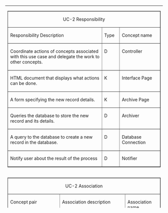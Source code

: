 
<table align="center" width="810" height="644" ">
  <tr>
    <td><table border="1" cellspacing="0" cellpadding="0" align="left">
      <tr>
        <td width="623" colspan="3" valign="top"><p align="center">UC-2 Responsibility</p></td>
      </tr>
      <tr>
        <td width="431" valign="top"><p>Responsibility Description</p></td>
        <td width="48" valign="top"><p>Type</p></td>
        <td width="144" valign="top"><p>Concept name</p></td>
      </tr>
      <tr>
        <td width="431" valign="top"><p>Coordinate    actions of concepts associated with this use case and delegate the work to    other concepts.</p></td>
        <td width="48" valign="top"><p>D</p></td>
        <td width="144" valign="top"><p>Controller</p></td>
      </tr>
      <tr>
        <td width="431" valign="top"><p>HTML    document that displays what actions can be done.</p></td>
        <td width="48" valign="top"><p>K</p></td>
        <td width="144" valign="top"><p>Interface    Page</p></td>
      </tr>
      <tr>
        <td width="431" valign="top"><p>A    form specifying the new record details.</p></td>
        <td width="48" valign="top"><p>K</p></td>
        <td width="144" valign="top"><p>Archive    Page</p></td>
      </tr>
      <tr>
        <td width="431" valign="top"><p>Queries    the database to store the new record and its details. </p></td>
        <td width="48" valign="top"><p>D</p></td>
        <td width="144" valign="top"><p>Archiver</p></td>
      </tr>
      <tr>
        <td width="431" valign="top"><p>A    query to the database to create a new record in the database.</p></td>
        <td width="48" valign="top"><p>D</p></td>
        <td width="144" valign="top"><p>Database    Connection</p></td>
      </tr>
      <tr>
        <td width="431" valign="top"><p>Notify    user about the result of the process</p></td>
        <td width="48" valign="top"><p>D</p></td>
        <td width="144" valign="top"><p>Notifier</p></td>
      </tr>
    </table></td>
  </tr>
  <tr>
    <td><table border="1" cellspacing="0" cellpadding="0" align="left">
      <tr>
        <td width="623" colspan="3" valign="top"><p align="center">UC-2 Association</p></td>
      </tr>
      <tr>
        <td width="216" valign="top"><p>Concept pair</p></td>
        <td width="294" valign="top"><p>Association description</p></td>
        <td width="114" valign="top"><p>Association name </p></td>
      </tr>
      <tr>
        <td width="216"><p>Archive    Page ↔ Controller</p></td>
        <td width="294" valign="top"><p>Archive    Page passes the new record parameters to the Controller</p></td>
        <td width="114"><p>Conveys    Request</p></td>
      </tr>
      <tr>
        <td width="216"><p>Controller    ↔ Archiver</p></td>
        <td width="294" valign="top"><p>Controller    passes the new record parameters to the Archiver</p></td>
        <td width="114"><p>Conveys    Request</p></td>
      </tr>
      <tr>
        <td width="216"><p>Archiver    ↔ Database Connection</p></td>
        <td width="294" valign="top"><p>Archiver    passes the queries to the Database Connection. </p></td>
        <td width="114"><p>Requests    Query</p></td>
      </tr>
      <tr>
        <td width="216"><p>Database    Connection  ↔ Notifier</p></td>
        <td width="294" valign="top"><p>Database    connection informs the notifier about the result of process of record    creation</p></td>
        <td width="114"><p>Informs</p></td>
      </tr>
      <tr>
        <td width="216"><p>Notifier    ↔ Interface Page</p></td>
        <td width="294" valign="top"><p>Notifier    passes the process result message to the Interface page to display.</p></td>
        <td width="114"><p>Displays</p></td>
      </tr>
    </table></td>
  </tr>
  <tr>
    <td><table border="1" cellspacing="0" cellpadding="0" align="left">
      <tr>
        <td width="623" colspan="3" valign="top"><p align="center">UC-2 Attributes</p></td>
      </tr>
      <tr>
        <td width="134" valign="top"><p>Concept</p></td>
        <td width="120" valign="top"><p>Attributes</p></td>
        <td width="369" valign="top"><p>Attribute Description</p></td>
      </tr>
      <tr>
        <td width="134" valign="top"><p>Archiver</p></td>
        <td width="120" valign="top"><p>Record parameters</p></td>
        <td width="369" valign="top"><p>Name, Category, ID, Date (publish, archive, recording), tag</p></td>
      </tr>
    </table></td>
  </tr>
  <tr>
    <td><img src="img/UC-2 Archiving.bmp" width="640" height="469"></td>
  </tr>
  <tr>
    <td> </td>
  </tr>
  <tr>
    <td><table border="1" cellspacing="0" cellpadding="0" align="left">
      <tr>
        <td width="623" colspan="3" valign="top"><p align="center">UC-3 Responsibility</p></td>
      </tr>
      <tr>
        <td width="431" valign="top"><p>Responsibility Description</p></td>
        <td width="48" valign="top"><p>Type</p></td>
        <td width="144" valign="top"><p>Concept name</p></td>
      </tr>
      <tr>
        <td width="431" valign="top"><p>Coordinate    actions of concepts associated with this use case and delegate the work to    other concepts.</p></td>
        <td width="48" valign="top"><p>D</p></td>
        <td width="144" valign="top"><p>Controller</p></td>
      </tr>
      <tr>
        <td width="431" valign="top"><p>HTML    document that displays what actions can be done.</p></td>
        <td width="48" valign="top"><p>K</p></td>
        <td width="144" valign="top"><p>Interface    Page</p></td>
      </tr>
      <tr>
        <td width="431" valign="top"><p>Form    specifying the Search parameters for data retrieval from the database.</p></td>
        <td width="48" valign="top"><p>K</p></td>
        <td width="144" valign="top"><p>Search    Page</p></td>
      </tr>
      <tr>
        <td width="431" valign="top"><p>Retrieves    the records from the database.</p></td>
        <td width="48" valign="top"><p>D</p></td>
        <td width="144" valign="top"><p>Searcher</p></td>
      </tr>
      <tr>
        <td width="431" valign="top"><p>Render    the retrieved records into an HTML document for sending to actor&rsquo;s Web    browser for display.</p></td>
        <td width="48" valign="top"><p>D</p></td>
        <td width="144" valign="top"><p>Page    Maker</p></td>
      </tr>
      <tr>
        <td width="431" valign="top"><p>A    query to the database that matches the actor&rsquo;s search criteria and retrieve    the records.</p></td>
        <td width="48" valign="top"><p>D</p></td>
        <td width="144" valign="top"><p>Database    Connection</p></td>
      </tr>
      <tr>
        <td width="431" valign="top"><p>The    selected record can be previewed to the user.</p></td>
        <td width="48" valign="top"><p>D</p></td>
        <td width="144" valign="top"><p>Media    Player</p></td>
      </tr>
      <tr>
        <td width="431" valign="top"><p>The    selected record can be downloaded by the user.</p></td>
        <td width="48" valign="top"><p>D</p></td>
        <td width="144" valign="top"><p>Media    Downloader</p></td>
      </tr>
    </table></td>
  </tr>
  <tr>
    <td> </td>
  </tr>
  <tr>
    <td><table border="1" cellspacing="0" cellpadding="0" align="left" width="630">
      <tr>
        <td width="630" colspan="3" valign="top"><p align="center">UC-3 Association</p></td>
      </tr>
      <tr>
        <td width="156" valign="top"><p>Concept pair</p></td>
        <td width="342" valign="top"><p>Association description</p></td>
        <td width="132" valign="top"><p>Association name </p></td>
      </tr>
      <tr>
        <td width="156" valign="top"><p>Controller ↔ Interface Page</p></td>
        <td width="342" valign="top"><p>Controller prepares the interface page to be displayed for the user.    And receives the search parameters.</p></td>
        <td width="132" valign="top"><p>Displays</p></td>
      </tr>
      <tr>
        <td width="156" valign="top"><p>Controller ↔ Search Request</p></td>
        <td width="342" valign="top"><p>Controller passes the search parameters to the Search Request.</p></td>
        <td width="132" valign="top"><p>Conveys Request</p></td>
      </tr>
      <tr>
        <td width="156" valign="top"><p>Search Request ↔ Database Connection</p></td>
        <td width="342" valign="top"><p>Search request asks the database connection to retrieve the matching    records from the database.</p></td>
        <td width="132" valign="top"><p>Retrieves Records</p></td>
      </tr>
      <tr>
        <td width="156" valign="top"><p>Database Connection ↔ Page Maker</p></td>
        <td width="342" valign="top"><p>Database Connection passes the retrieved data to Page Maker to render    them for display</p></td>
        <td width="132" valign="top"><p>Provides Data</p></td>
      </tr>
      <tr>
        <td width="156" valign="top"><p>Page Maker ↔ Interface Page</p></td>
        <td width="342" valign="top"><p>Page Maker prepares the Interface Page to display the list of    retrieved records for the user</p></td>
        <td width="132" valign="top"><p>Displays</p></td>
      </tr>
      <tr>
        <td width="156" valign="top"><p>Interface Page ↔ Controller</p></td>
        <td width="342" valign="top"><p>Interface Page conveys play request to the Controller</p></td>
        <td width="132" valign="top"><p>Requests Play</p></td>
      </tr>
      <tr>
        <td width="156" valign="top"><p>Controller ↔ Media Player</p></td>
        <td width="342" valign="top"><p>Controller conveys the record to be displayed by Media Player, if    selected</p></td>
        <td width="132" valign="top"><p>Conveys Data</p></td>
      </tr>
      <tr>
        <td width="156" valign="top"><p>Controller ↔  Media Downloader</p></td>
        <td width="342" valign="top"><p>Controller conveys the record to be downloaded to the user specified    location, if selected</p></td>
        <td width="132" valign="top"><p>Conveys Data</p></td>
      </tr>
    </table></td>
  </tr>
  <tr>
    <td> </td>
  </tr>
  <tr>
    <td><table border="1" cellspacing="0" cellpadding="0" align="left">
      <tr>
        <td width="623" colspan="3" valign="top"><p align="center">UC-3 Attributes</p></td>
      </tr>
      <tr>
        <td width="144" valign="top"><p>Concept</p></td>
        <td width="138" valign="top"><p>Attributes</p></td>
        <td width="342" valign="top"><p>Attribute Description</p></td>
      </tr>
      <tr>
        <td width="144" valign="top"><p>Search Request</p></td>
        <td width="138" valign="top"><p>Search parameters</p></td>
        <td width="342" valign="top"><p>General, Specified Date, Tag, Category and Name</p></td>
      </tr>
      <tr>
        <td width="144" valign="top"><p>Media Player</p></td>
        <td width="138" valign="top"><p>File path</p></td>
        <td width="342" valign="top"><p>Used to specify the location of the file.</p></td>
      </tr>
      <tr>
        <td width="144" valign="top"><p>Media Downloader</p></td>
        <td width="138" valign="top"><p>File path</p></td>
        <td width="342" valign="top"><p>Used to specify the location of the file.</p></td>
      </tr>
    </table></td>
  </tr>
  <tr>
    <td> </td>
  </tr>
  <tr>
    <td><img src="img/UC-3 Search.bmp" width="630" height="388"></td>
  </tr>
  <tr>
    <td> </td>
  </tr>
  <tr>
    <td><table border="1" cellspacing="0" cellpadding="0" align="left">
      <tr>
        <td width="623" colspan="3" valign="top"><p align="center">UC-4</p></td>
      </tr>
      <tr>
        <td width="431" valign="top"><p>Responsibility Description</p></td>
        <td width="48" valign="top"><p>Type</p></td>
        <td width="144" valign="top"><p>Concept name</p></td>
      </tr>
      <tr>
        <td width="431" valign="top"><p>Coordinate    actions of concepts associated with this use case and delegate the work to    other concepts.</p></td>
        <td width="48" valign="top"><p>D</p></td>
        <td width="144" valign="top"><p>Controller</p></td>
      </tr>
      <tr>
        <td width="431" valign="top"><p>HTML    document that displays what actions can be done.</p></td>
        <td width="48" valign="top"><p>K</p></td>
        <td width="144" valign="top"><p>Interface    Page</p></td>
      </tr>
      <tr>
        <td width="431" valign="top"><p>Form    specifying the filter parameters for data retrieval from the database.</p></td>
        <td width="48" valign="top"><p>K</p></td>
        <td width="144" valign="top"><p>Report    Page</p></td>
      </tr>
      <tr>
        <td width="431" valign="top"><p>To    perform the filter request according to the user specified criteria</p></td>
        <td width="48" valign="top"><p>D</p></td>
        <td width="144" valign="top"><p>Filter    Request</p></td>
      </tr>
      <tr>
        <td width="431" valign="top"><p>Render    the retrieved records into an HTML document for sending to actor&rsquo;s Web    browser for display.</p></td>
        <td width="48" valign="top"><p>D</p></td>
        <td width="144" valign="top"><p>Page    Maker</p></td>
      </tr>
      <tr>
        <td width="431" valign="top"><p>A    query to the database that matches the actor&rsquo;s search criteria and retrieve    the records.</p></td>
        <td width="48" valign="top"><p>D</p></td>
        <td width="144" valign="top"><p>Database    Connection</p></td>
      </tr>
      <tr>
        <td width="431" valign="top"><p>Schedules    the records to be printed, if requested.</p></td>
        <td width="48" valign="top"><p>D</p></td>
        <td width="144" valign="top"><p>Printer    Connection</p></td>
      </tr>
    </table></td>
  </tr>
  <tr>
    <td> </td>
  </tr>
  <tr>
    <td><table border="1" cellspacing="0" cellpadding="0" align="left">
      <tr>
        <td width="623" colspan="3" valign="top"><p align="center">UC-4 Association</p></td>
      </tr>
      <tr>
        <td width="222" valign="top"><p>Concept pair</p></td>
        <td width="276" valign="top"><p>Association description</p></td>
        <td width="126" valign="top"><p>Association name </p></td>
      </tr>
      <tr>
        <td width="222" valign="top"><p>Controller ↔ Interface Page</p></td>
        <td width="276" valign="top"><p>Controller prepares the interface page to be displayed for the user.    And receives the filter parameters.</p></td>
        <td width="126" valign="top"><p>Displays</p></td>
      </tr>
      <tr>
        <td width="222" valign="top"><p>Controller ↔ Filter Request</p></td>
        <td width="276" valign="top"><p>Controller passes the filter parameters to the Filter Request.</p></td>
        <td width="126" valign="top"><p>Conveys Request</p></td>
      </tr>
      <tr>
        <td width="222" valign="top"><p>Filter Request ↔ Database Connection</p></td>
        <td width="276" valign="top"><p>Filter request asks the database connection to retrieve the matching    records from the database.</p></td>
        <td width="126" valign="top"><p>Retrieves Records</p></td>
      </tr>
      <tr>
        <td width="222" valign="top"><p>Database Connection ↔ Page Maker</p></td>
        <td width="276" valign="top"><p>Database Connection passes the retrieved data to Page Maker to render    them for display</p></td>
        <td width="126" valign="top"><p>Provides Data</p></td>
      </tr>
      <tr>
        <td width="222" valign="top"><p>Page Maker ↔ Interface Page</p></td>
        <td width="276" valign="top"><p>Page Maker prepares the Interface Page to display the list of    retrieved records</p></td>
        <td width="126" valign="top"><p>Displays</p></td>
      </tr>
      <tr>
        <td width="222" valign="top"><p>Controller ↔ Printer Connection</p></td>
        <td width="276" valign="top"><p>Controller requests printer to print the report.</p></td>
        <td width="126" valign="top"><p>Requests Print</p></td>
      </tr>
      <tr>
        <td width="222" valign="top"><p>Database Connection ↔  Printer    Connection</p></td>
        <td width="276" valign="top"><p>Database Connection provides the data for the Printer Connection</p></td>
        <td width="126" valign="top"><p>Provides Data</p></td>
      </tr>
    </table></td>
  </tr>
  <tr>
    <td> </td>
  </tr>
  <tr>
    <td><table border="1" cellspacing="0" cellpadding="0" align="left">
      <tr>
        <td width="623" colspan="3" valign="top"><p align="center">UC-4 Attributes</p></td>
      </tr>
      <tr>
        <td width="134" valign="top"><p>Concept</p></td>
        <td width="120" valign="top"><p>Attributes</p></td>
        <td width="369" valign="top"><p>Attribute Description</p></td>
      </tr>
      <tr>
        <td width="134" valign="top"><p>Filter    Request</p></td>
        <td width="120" valign="top"><p>Filter    parameters</p></td>
        <td width="369" valign="top"><p>General,    Specified Date, Tag, Category and Name</p></td>
      </tr>
    </table></td>
  </tr>
  <tr>
    <td> </td>
  </tr>
  <tr>
    <td><img src="img/UC-4 Report.bmp" width="660" height="556"></td>
  </tr>
  <tr>
    <td> </td>
  </tr>
  <tr>
    <td><table border="1" cellspacing="0" cellpadding="0" align="left">
      <tr>
        <td width="623" colspan="3" valign="top"><p align="center">UC-5 Responsibility</p></td>
      </tr>
      <tr>
        <td width="431" valign="top"><p>Responsibility Description</p></td>
        <td width="48" valign="top"><p>Type</p></td>
        <td width="144" valign="top"><p>Concept name</p></td>
      </tr>
      <tr>
        <td width="431" valign="top"><p>Coordinate    actions of concepts associated with this use case and delegate the work to    other concepts.</p></td>
        <td width="48" valign="top"><p>D</p></td>
        <td width="144" valign="top"><p>Controller</p></td>
      </tr>
      <tr>
        <td width="431" valign="top"><p>To    start the backup automatically, according to the schedule, to a specified    location in the system.</p></td>
        <td width="48" valign="top"><p>D</p></td>
        <td width="144" valign="top"><p>Scheduler</p></td>
      </tr>
      <tr>
        <td width="431" valign="top"><p>Requests    the backup query to the database</p></td>
        <td width="48" valign="top"><p>D</p></td>
        <td width="144" valign="top"><p>Backup    Creator</p></td>
      </tr>
      <tr>
        <td width="431" valign="top"><p>A    query to the database that matches the user&rsquo;s backup criteria and retrieve    the records.</p></td>
        <td width="48" valign="top"><p>D</p></td>
        <td width="144" valign="top"><p>Database    Connection</p></td>
      </tr>
      <tr>
        <td width="431" valign="top"><p>Notifies    the result of the process to the user</p></td>
        <td width="48" valign="top"><p>D</p></td>
        <td width="144" valign="top"><p>Notifier</p></td>
      </tr>
      <tr>
        <td width="431" valign="top"><p>HTML    document that displays what actions can be done.</p></td>
        <td width="48" valign="top"><p>K</p></td>
        <td width="144" valign="top"><p>Interface    Page</p></td>
      </tr>
    </table></td>
  </tr>
  <tr>
    <td> </td>
  </tr>
  <tr>
    <td><table border="1" cellspacing="0" cellpadding="0" align="left">
      <tr>
        <td width="623" colspan="3" valign="top"><p align="center">UC-5 Association</p></td>
      </tr>
      <tr>
        <td width="216" valign="top"><p>Concept pair</p></td>
        <td width="294" valign="top"><p>Association description</p></td>
        <td width="114" valign="top"><p>Association name </p></td>
      </tr>
      <tr>
        <td width="216"><p>Scheduler    ↔ Controller</p></td>
        <td width="294" valign="top"><p>Scheduler    invokes the Controller to start the backup process.</p></td>
        <td width="114"><p>Invokes</p></td>
      </tr>
      <tr>
        <td width="216"><p>Controller    ↔ Backup Creator</p></td>
        <td width="294" valign="top"><p>Controller    passes the request to the Backup Creator.</p></td>
        <td width="114"><p>Conveys    Request</p></td>
      </tr>
      <tr>
        <td width="216"><p>Backup    Creator ↔ Database Connection</p></td>
        <td width="294" valign="top"><p>Backup    Creator request query from the Database Connection. </p></td>
        <td width="114"><p>Requests    Query</p></td>
      </tr>
      <tr>
        <td width="216"><p>Database    Connection ↔ Notifier</p></td>
        <td width="294" valign="top"><p>Once    the backup process is completed, the Database Connection informs the notifier</p></td>
        <td width="114"><p>Informs</p></td>
      </tr>
      <tr>
        <td width="216"><p>Notifier    ↔ Interface Page</p></td>
        <td width="294" valign="top"><p>Notifier    passes a process completion message to the Interface page to display.</p></td>
        <td width="114"><p>Notifies</p></td>
      </tr>
    </table></td>
  </tr>
  <tr>
    <td> </td>
  </tr>
  <tr>
    <td><table border="1" cellspacing="0" cellpadding="0" align="left">
      <tr>
        <td width="623" colspan="3" valign="top"><p align="center">UC-5 Attributes</p></td>
      </tr>
      <tr>
        <td width="134" valign="top"><p>Concept</p></td>
        <td width="120" valign="top"><p>Attributes</p></td>
        <td width="369" valign="top"><p>Attribute Description</p></td>
      </tr>
      <tr>
        <td width="134" valign="top"><p>Backup Creator</p></td>
        <td width="120" valign="top"><p>Backup parameters</p></td>
        <td width="369" valign="top"><p>From date, To date</p></td>
      </tr>
    </table></td>
  </tr>
  <tr>
    <td> </td>
  </tr>
  <tr>
    <td><img src="img/UC5 AutoBackup.bmp" width="638" height="487"></td>
  </tr>
  <tr>
    <td> </td>
  </tr>
  <tr>
    <td><table border="1" cellspacing="0" cellpadding="0" align="left">
      <tr>
        <td width="623" colspan="3" valign="top"><p align="center">UC-6</p></td>
      </tr>
      <tr>
        <td width="431" valign="top"><p>Responsibility Description</p></td>
        <td width="48" valign="top"><p>Type</p></td>
        <td width="144" valign="top"><p>Concept name</p></td>
      </tr>
      <tr>
        <td width="431" valign="top"><p>Coordinate    actions of concepts associated with this use case and delegate the work to    other concepts.</p></td>
        <td width="48" valign="top"><p>D</p></td>
        <td width="144" valign="top"><p>Controller</p></td>
      </tr>
      <tr>
        <td width="431" valign="top"><p>HTML    document that displays what actions can be done.</p></td>
        <td width="48" valign="top"><p>K</p></td>
        <td width="144" valign="top"><p>Interface    Page</p></td>
      </tr>
      <tr>
        <td width="431" valign="top"><p>A    form specifying the manual backup parameters.</p></td>
        <td width="48" valign="top"><p>K</p></td>
        <td width="144" valign="top"><p>Manual    Page</p></td>
      </tr>
      <tr>
        <td width="431" valign="top"><p>To    perform the backup action according to the user specified date.</p></td>
        <td width="48" valign="top"><p>D</p></td>
        <td width="144" valign="top"><p>Manual    Backup</p></td>
      </tr>
      <tr>
        <td width="431" valign="top"><p>A    query to the database that matches the actor&rsquo;s backup criteria and retrieve    the records.</p></td>
        <td width="48" valign="top"><p>D</p></td>
        <td width="144" valign="top"><p>Database    Connection</p></td>
      </tr>
      <tr>
        <td width="431" valign="top"><p>Notify    user about the result of the backup</p></td>
        <td width="48" valign="top"><p>D</p></td>
        <td width="144" valign="top"><p>Notifier</p></td>
      </tr>
    </table></td>
  </tr>
  <tr>
    <td> </td>
  </tr>
  <tr>
    <td><table border="1" cellspacing="0" cellpadding="0" align="left">
      <tr>
        <td width="623" colspan="3" valign="top"><p align="center">UC-6 Association</p></td>
      </tr>
      <tr>
        <td width="216" valign="top"><p>Concept pair</p></td>
        <td width="294" valign="top"><p>Association description</p></td>
        <td width="114" valign="top"><p>Association name </p></td>
      </tr>
      <tr>
        <td width="216"><p>Controller    ↔ Interface Page</p></td>
        <td width="294" valign="top"><p>Controller    prepares the interface page to be displayed for the user.</p></td>
        <td width="114"><p>Displays</p></td>
      </tr>
      <tr>
        <td width="216"><p>Controller    ↔ Manual Backup</p></td>
        <td width="294" valign="top"><p>Controller    passes the user&rsquo;s selected date value to the Manual Backup</p></td>
        <td width="114"><p>Conveys    Request</p></td>
      </tr>
      <tr>
        <td width="216"><p>Manual    Backup ↔ Database Connection</p></td>
        <td width="294" valign="top"><p>Manual    Backup passes the criteria to the Database Connection. Database Connection    retrieves the records and passes to the Manual Backup.</p></td>
        <td width="114"><p>Retrives    Data</p></td>
      </tr>
      <tr>
        <td width="216"><p>Manual    Backup ↔ Notifier</p></td>
        <td width="294" valign="top"><p>Once    the backup process is completed, the Manual Backup notifies the Notifier    about the completion.</p></td>
        <td width="114"><p>Notifies</p></td>
      </tr>
      <tr>
        <td width="216"><p>Notifier    ↔ Interface Page</p></td>
        <td width="294" valign="top"><p>Notifier    passes a process completion message to the Interface page to display.</p></td>
        <td width="114"><p>Displays</p></td>
      </tr>
    </table></td>
  </tr>
  <tr>
    <td> </td>
  </tr>
  <tr>
    <td><table border="1" cellspacing="0" cellpadding="0" align="left">
      <tr>
        <td width="623" colspan="3" valign="top"><p align="center">UC-6 Attributes</p></td>
      </tr>
      <tr>
        <td width="134" valign="top"><p>Concept</p></td>
        <td width="120" valign="top"><p>Attributes</p></td>
        <td width="369" valign="top"><p>Attribute Description</p></td>
      </tr>
      <tr>
        <td width="134" valign="top"><p>Manual Backup</p></td>
        <td width="120" valign="top"><p>Backup parameters</p></td>
        <td width="369" valign="top"><p>From date, To date</p></td>
      </tr>
    </table></td>
  </tr>
  <tr>
    <td> </td>
  </tr>
  <tr>
    <td><img src="img/UC-6  Manual Backup.bmp" width="635" height="421"></td>
  </tr>
  <tr>
    <td> </td>
  </tr>
  <tr>
    <td><table border="1" cellspacing="0" cellpadding="0" align="left" width="625">
      <tr>
        <td width="625" colspan="3" valign="top"><p align="center">UC-7 Responsibility</p></td>
      </tr>
      <tr>
        <td width="432" valign="top"><p>Responsibility    Description</p></td>
        <td width="49" valign="top"><p>Type</p></td>
        <td width="144" valign="top"><p>Concept    name</p></td>
      </tr>
      <tr>
        <td width="432" valign="top"><p>Coordinate actions of    concepts associated with this use case and delegate the work to other    concepts.</p></td>
        <td width="49" valign="top"><p>D</p></td>
        <td width="144" valign="top"><p>Controller</p></td>
      </tr>
      <tr>
        <td width="432" valign="top"><p>HTML document that    displays what actions can be done.</p></td>
        <td width="49" valign="top"><p>K</p></td>
        <td width="144" valign="top"><p>Interface Page</p></td>
      </tr>
      <tr>
        <td width="432" valign="top"><p>Creates a new    category to the database</p></td>
        <td width="49" valign="top"><p>D</p></td>
        <td width="144" valign="top"><p>Category Creator</p></td>
      </tr>
      <tr>
        <td width="432" valign="top"><p>Prepares a database    query for creating a new category</p></td>
        <td width="49" valign="top"><p>D</p></td>
        <td width="144" valign="top"><p>Database Connection</p></td>
      </tr>
      <tr>
        <td width="432" valign="top"><p>Displays process    completion message to the user </p></td>
        <td width="49" valign="top"><p>D</p></td>
        <td width="144" valign="top"><p>Page Maker</p></td>
      </tr>
    </table></td>
  </tr>
  <tr>
    <td> </td>
  </tr>
  <tr>
    <td><table border="1" cellspacing="0" cellpadding="0" align="left">
      <tr>
        <td width="623" colspan="3" valign="top"><p align="center">UC-7 Association</p></td>
      </tr>
      <tr>
        <td width="222" valign="top"><p>Concept pair</p></td>
        <td width="288" valign="top"><p>Association description</p></td>
        <td width="114" valign="top"><p>Association name </p></td>
      </tr>
      <tr>
        <td width="222" valign="top"><p>Controller    ↔  Interface Page</p></td>
        <td width="288" valign="top"><p>Controller    displays the interface page to the user </p></td>
        <td width="114" valign="top"><p>Displays</p></td>
      </tr>
      <tr>
        <td width="222" valign="top"><p>Interface    Page ↔ Controller</p></td>
        <td width="288" valign="top"><p>Interface    page passes new category name to the controller </p></td>
        <td width="114" valign="top"><p>Conveys    request</p></td>
      </tr>
      <tr>
        <td width="222" valign="top"><p>Controller    ↔ Category Creator</p></td>
        <td width="288" valign="top"><p>Controller    passes the category name to the category creator </p></td>
        <td width="114" valign="top"><p>Conveys    request</p></td>
      </tr>
      <tr>
        <td width="222" valign="top"><p>Category    Creator ↔ Database Connection</p></td>
        <td width="288" valign="top"><p>Category    creator requests category creation into the database</p></td>
        <td width="114" valign="top"><p>Queries    Creation</p></td>
      </tr>
      <tr>
        <td width="222" valign="top"><p>Database    Connection ↔ Page Maker</p></td>
        <td width="288" valign="top"><p>Database    Connection creates the category into the database and notifies the page    maker.</p></td>
        <td width="114" valign="top"><p>Notifies</p></td>
      </tr>
      <tr>
        <td width="222" valign="top"><p>Page    Maker ↔ Interface Page</p></td>
        <td width="288" valign="top"><p>Page    Maker creates a process completion message and passes it to the Interface    page</p></td>
        <td width="114" valign="top"><p>Passes    Message</p></td>
      </tr>
    </table></td>
  </tr>
  <tr>
    <td> </td>
  </tr>
  <tr>
    <td><table border="1" cellspacing="0" cellpadding="0" align="left">
      <tr>
        <td width="623" colspan="3" valign="top"><p align="center">UC-7 Attributes</p></td>
      </tr>
      <tr>
        <td width="144" valign="top"><p>Concept</p></td>
        <td width="110" valign="top"><p>Attributes</p></td>
        <td width="369" valign="top"><p>Attribute Description</p></td>
      </tr>
      <tr>
        <td width="144"><p align="center">Category Creator</p></td>
        <td width="110" valign="top"><p>Category Name</p></td>
        <td width="369" valign="top"><p>A name that is to be given to the new category.</p></td>
      </tr>
    </table></td>
  </tr>
  <tr>
    <td> </td>
  </tr>
  <tr>
    <td><img src="img/UC-7 Add Category.bmp" width="632" height="425"></td>
  </tr>
  <tr>
    <td> </td>
  </tr>
  <tr>
    <td><table border="1" cellspacing="0" cellpadding="0" align="left" width="625">
      <tr>
        <td width="625" colspan="3" valign="top"><p align="center">UC-8 Responsibility</p></td>
      </tr>
      <tr>
        <td width="432" valign="top"><p>Responsibility    Description</p></td>
        <td width="49" valign="top"><p>Type</p></td>
        <td width="144" valign="top"><p>Concept    name</p></td>
      </tr>
      <tr>
        <td width="432" valign="top"><p>Coordinate actions of    concepts associated with this use case and delegate the work to other concepts.</p></td>
        <td width="49" valign="top"><p>D</p></td>
        <td width="144" valign="top"><p>Controller</p></td>
      </tr>
      <tr>
        <td width="432" valign="top"><p>HTML document that    displays what actions can be done.</p></td>
        <td width="49" valign="top"><p>K</p></td>
        <td width="144" valign="top"><p>Interface Page</p></td>
      </tr>
      <tr>
        <td width="432" valign="top"><p>Remove an existing category    from the database</p></td>
        <td width="49" valign="top"><p>D</p></td>
        <td width="144" valign="top"><p>Category Remover</p></td>
      </tr>
      <tr>
        <td width="432" valign="top"><p>Prepares a database    query for removing  an existing category</p></td>
        <td width="49" valign="top"><p>D</p></td>
        <td width="144" valign="top"><p>Database Connection</p></td>
      </tr>
      <tr>
        <td width="432" valign="top"><p>Displays process    completion message to the user </p></td>
        <td width="49" valign="top"><p>D</p></td>
        <td width="144" valign="top"><p>Page Maker</p></td>
      </tr>
    </table></td>
  </tr>
  <tr>
    <td> </td>
  </tr>
  <tr>
    <td><table border="1" cellspacing="0" cellpadding="0" align="left">
      <tr>
        <td width="623" colspan="3" valign="top"><p align="center">UC-8 Association</p></td>
      </tr>
      <tr>
        <td width="222" valign="top"><p>Concept pair</p></td>
        <td width="288" valign="top"><p>Association description</p></td>
        <td width="114" valign="top"><p>Association name </p></td>
      </tr>
      <tr>
        <td width="222" valign="top"><p>Controller    ↔  Interface Page</p></td>
        <td width="288" valign="top"><p>Controller    displays the interface page to the user </p></td>
        <td width="114" valign="top"><p>Displays</p></td>
      </tr>
      <tr>
        <td width="222" valign="top"><p>Interface    Page ↔ Controller</p></td>
        <td width="288" valign="top"><p>Interface    page passes deleting category name to the controller </p></td>
        <td width="114" valign="top"><p>Conveys    request</p></td>
      </tr>
      <tr>
        <td width="222" valign="top"><p>Controller    ↔ Category Creator</p></td>
        <td width="288" valign="top"><p>Controller    passes the category name to the category remover </p></td>
        <td width="114" valign="top"><p>Conveys    request</p></td>
      </tr>
      <tr>
        <td width="222" valign="top"><p>Category    Creator ↔ Database Connection</p></td>
        <td width="288" valign="top"><p>Category    remover requests category deletion from the database</p></td>
        <td width="114" valign="top"><p>Queries    Creation</p></td>
      </tr>
      <tr>
        <td width="222" valign="top"><p>Database    Connection ↔ Page Maker</p></td>
        <td width="288" valign="top"><p>Database    Connection removes the category from the database and notifies the page    maker.</p></td>
        <td width="114" valign="top"><p>Notifies</p></td>
      </tr>
      <tr>
        <td width="222" valign="top"><p>Page    Maker ↔ Interface Page</p></td>
        <td width="288" valign="top"><p>Page    Maker creates a process completion message and passes it to the Interface    page</p></td>
        <td width="114" valign="top"><p>Passes    Message</p></td>
      </tr>
    </table></td>
  </tr>
  <tr>
    <td> </td>
  </tr>
  <tr>
    <td><table border="1" cellspacing="0" cellpadding="0" align="left">
      <tr>
        <td width="623" colspan="3" valign="top"><p align="center">UC-8 Attributes</p></td>
      </tr>
      <tr>
        <td width="134" valign="top"><p>Concept</p></td>
        <td width="120" valign="top"><p>Attributes</p></td>
        <td width="369" valign="top"><p>Attribute Description</p></td>
      </tr>
      <tr>
        <td width="134"><p align="center">Category Remover</p></td>
        <td width="120" valign="top"><p>Category Name</p></td>
        <td width="369" valign="top"><p>The category name that is to be removed </p></td>
      </tr>
    </table></td>
  </tr>
  <tr>
    <td> </td>
  </tr>
  <tr>
    <td><img src="img/UC-8 Remove Category.bmp" width="634" height="455"></td>
  </tr>
  <tr>
    <td> </td>
  </tr>
  <tr>
    <td><table border="1" cellspacing="0" cellpadding="0" align="left">
      <tr>
        <td width="601" colspan="3" valign="top"><p><strong>Responsibility descriptions for UC-9:    Record Edition</strong></p></td>
      </tr>
      <tr>
        <td width="357" valign="top"><p><strong>Responsibility  Description</strong></p></td>
        <td width="44" valign="top"><p>Type</p></td>
        <td width="200" valign="top"><p>Concept Name</p></td>
      </tr>
      <tr>
        <td width="357" valign="top"><p><strong>Coordinate actions of    concepts associated with this use case and delegate the work to other    concepts.</strong></p></td>
        <td width="44" valign="top"><p>D</p></td>
        <td width="200" valign="top"><p>Controller</p></td>
      </tr>
      <tr>
        <td width="357" valign="top"><p><strong>Form specifying the    search parameters for the record of interest(date, name,tag,category) for    database log retrieval</strong></p></td>
        <td width="44" valign="top"><p>K</p></td>
        <td width="200" valign="top"><p>Search Request</p></td>
      </tr>
      <tr>
        <td width="357" valign="top"><p><strong>Render the retrieved    records into an HTML document for sending to actor&rsquo;s Web browser for display</strong></p></td>
        <td width="44" valign="top"><p>D</p></td>
        <td width="200" valign="top"><p>Page Maker</p></td>
      </tr>
      <tr>
        <td width="357" valign="top"><p><strong>HTML document that shows    the actor the current context, what actions can be done( Edit and delete record)</strong></p></td>
        <td width="44" valign="top"><p>K</p></td>
        <td width="200" valign="top"><p>Interface Page</p></td>
      </tr>
      <tr>
        <td width="357" valign="top"><p><strong>Prepare a database query    that best matches the actor&rsquo;s search criteria and retrieve the record(s) from    the database </strong></p></td>
        <td width="44" valign="top"><p>D</p></td>
        <td width="200" valign="top"><p>Database Connection</p></td>
      </tr>
      <tr>
        <td width="357" valign="top"><p><strong>List of &ldquo;interesting&rdquo;    records for further actions( Edit, Delete)</strong></p></td>
        <td width="44" valign="top"><p>K</p></td>
        <td width="200" valign="top"><p>Investigation Request</p></td>
      </tr>
      <tr>
        <td width="357" valign="top"><p><strong>Update the record of    interest in the database </strong></p></td>
        <td width="44" valign="top"><p>D</p></td>
        <td width="200" valign="top"><p>Editor(Updator)</p></td>
      </tr>
      <tr>
        <td width="357" valign="top"><p><strong>Notify Administrator    about the update</strong></p></td>
        <td width="44" valign="top"><p>D</p></td>
        <td width="200" valign="top"><p>Notifier</p></td>
      </tr>
    </table></td>
  </tr>
  <tr>
    <td> </td>
  </tr>
  <tr>
    <td><table border="1" cellspacing="0" cellpadding="0">
      <tr>
        <td width="200" valign="top"><p><strong> </strong></p></td>
        <td width="200" valign="top"><p><strong> </strong></p></td>
        <td width="200" valign="top"><p><strong> </strong></p></td>
      </tr>
      <tr>
        <td width="601" colspan="3" valign="top"><p><strong>Identifying    associations for use case UC-9: Record Edition </strong></p></td>
      </tr>
      <tr>
        <td width="200" valign="top"><p><strong>Concept pair</strong></p></td>
        <td width="200" valign="top"><p>Association Description</p></td>
        <td width="200" valign="top"><p>Association name</p></td>
      </tr>
      <tr>
        <td width="200" valign="top"><p><strong>Controller</strong><strong>↔Page Maker</strong></p></td>
        <td width="200" valign="top"><p>Controller passes requests to Page    Maker and receives back pages prepared for displaying</p></td>
        <td width="200" valign="top"><p> </p>
          <p>conveys requests</p></td>
      </tr>
      <tr>
        <td width="200" valign="top"><p><strong>Page Maker </strong><strong>↔Database    Connection</strong></p></td>
        <td width="200" valign="top"><p>Database Connection passes the retrieved data to Page    Maker to render them for display</p></td>
        <td width="200" valign="top"><p>provides data</p></td>
      </tr>
      <tr>
        <td width="200" valign="top"><p><strong>Page Maker   </strong><strong>↔Interface Page</strong></p></td>
        <td width="200" valign="top"><p>Page Maker prepares the Interface    Page</p></td>
        <td width="200" valign="top"><p>prepares</p></td>
      </tr>
      <tr>
        <td width="200" valign="top"><p><strong>Controller </strong><strong>↔Database    Connection</strong></p></td>
        <td width="200" valign="top"><p>Controller passes search requests for the record of    interest to Database Connection</p></td>
        <td width="200" valign="top"><p>conveys requests</p></td>
      </tr>
      <tr>
        <td width="200" valign="top"><p><strong>Controller </strong><strong>↔</strong><strong>Investigation Request</strong></p></td>
        <td width="200" valign="top"><p> generates list of matching records</p></td>
        <td width="200" valign="top"><p>generates</p></td>
      </tr>
      <tr>
        <td width="200" valign="top"><p><strong>Controller </strong><strong>↔Editor(Updater)</strong></p></td>
        <td width="200" valign="top"><p>Controller passes the record of interest to    Editor(Updater), which updates the record</p></td>
        <td width="200" valign="top"><p>conveys requests</p></td>
      </tr>
    </table></td>
  </tr>
  <tr>
    <td> </td>
  </tr>
  <tr>
    <td><table border="1" cellspacing="0" cellpadding="0" align="left">
      <tr>
        <td width="601" colspan="3" valign="top"><p><strong>Attributes for use case UC-9: Record Edition </strong></p></td>
      </tr>
      <tr>
        <td width="200" valign="top"><p><strong>Concept</strong></p></td>
        <td width="200" valign="top"><p>Attributes</p></td>
        <td width="200" valign="top"><p>Attribute Description</p></td>
      </tr>
      <tr>
        <td width="200" valign="top"><p><strong>Search    Request</strong></p></td>
        <td width="200" valign="top"><p>search <br>
          parameters</p></td>
        <td width="200" valign="top"><p>Need to    Filter the retrieved records to match the actor&rsquo;s search criteria.</p></td>
      </tr>
      <tr>
        <td width="200" valign="top"><p><strong>Investigation </strong><br>
          <strong>Request</strong></p></td>
        <td width="200" valign="top"><p>records    list</p></td>
        <td width="200" valign="top"><p>List of    &ldquo;Matching&rdquo; records generated</p></td>
      </tr>
      <tr>
        <td width="200" valign="top"><p><strong>Editor</strong></p></td>
        <td width="200" valign="top"><p>IsUpdate</p></td>
        <td width="200" valign="top"><p>Needed to    check the if the record was updated</p></td>
      </tr>
      <tr>
        <td width="200" valign="top"><p><strong>Notifier</strong></p></td>
        <td width="200" valign="top"><p>RecordName</p></td>
        <td width="200" valign="top"><p>Needed to    notify that  the record was updated</p></td>
      </tr>
    </table></td>
  </tr>
  
   <tr>
    <td> </td>
  </tr>
   <tr>
    <td><img src="img/Usecase-9.bmp" width="643" height="502"></td>
  </tr>
   <tr>
    <td> </td>
  </tr>
   <tr>
    <td><table border="1" cellspacing="0" cellpadding="0" align="left">
      <tr>
        <td width="601" colspan="3" valign="top"><p><strong>Responsibility descriptions for    UC-10: Record Deletion</strong></p></td>
      </tr>
      <tr>
        <td width="357" valign="top"><p><strong>Responsibility  Description</strong></p></td>
        <td width="44" valign="top"><p>Type</p></td>
        <td width="200" valign="top"><p>Concept Name</p></td>
      </tr>
      <tr>
        <td width="357" valign="top"><p><strong>Coordinate actions of    concepts associated with this use case and delegate the work to other    concepts.</strong></p></td>
        <td width="44" valign="top"><p>D</p></td>
        <td width="200" valign="top"><p>Controller</p></td>
      </tr>
      <tr>
        <td width="357" valign="top"><p><strong>Form specifying the    search parameters for the record of interest(date, name,tag,category) for    database log retrieval</strong></p></td>
        <td width="44" valign="top"><p>K</p></td>
        <td width="200" valign="top"><p>Search Request</p></td>
      </tr>
      <tr>
        <td width="357" valign="top"><p><strong>Render the retrieved    records into an HTML document for sending to actor&rsquo;s Web browser for display</strong></p></td>
        <td width="44" valign="top"><p>D</p></td>
        <td width="200" valign="top"><p>Page Maker</p></td>
      </tr>
      <tr>
        <td width="357" valign="top"><p><strong>HTML document that shows    the actor the current context, what actions can be done( Edit and delete record)</strong></p></td>
        <td width="44" valign="top"><p>K</p></td>
        <td width="200" valign="top"><p>Interface Page</p></td>
      </tr>
      <tr>
        <td width="357" valign="top"><p><strong>Prepare a database query    that best matches the actor&rsquo;s search criteria and retrieve the record(s) from    the database </strong></p></td>
        <td width="44" valign="top"><p>D</p></td>
        <td width="200" valign="top"><p>Database Connection</p></td>
      </tr>
      <tr>
        <td width="357" valign="top"><p><strong>List of &ldquo;interesting&rdquo;    records for further actions( Edit, Delete)</strong></p></td>
        <td width="44" valign="top"><p>K</p></td>
        <td width="200" valign="top"><p>Investigation Request</p></td>
      </tr>
      <tr>
        <td width="357" valign="top"><p><strong>Delete the record of    interest from the database </strong></p></td>
        <td width="44" valign="top"><p>D</p></td>
        <td width="200" valign="top"><p>Deletor (Updater)</p></td>
      </tr>
      <tr>
        <td width="357" valign="top"><p><strong>Notify Administrator about    the delete</strong></p></td>
        <td width="44" valign="top"><p>D</p></td>
        <td width="200" valign="top"><p>Notifier</p></td>
      </tr>
    </table></td>
  </tr>
   <tr>
    <td> </td>
  </tr>
   <tr>
    <td><table border="1" cellspacing="0" cellpadding="0" align="left">
      <tr>
        <td width="601" colspan="3" valign="top"><p><strong>Attributes for use case UC-10: Record Deletion</strong></p></td>
      </tr>
      <tr>
        <td width="200" valign="top"><p><strong>Concept</strong></p></td>
        <td width="200" valign="top"><p>Attributes</p></td>
        <td width="200" valign="top"><p>Attribute    Description</p></td>
      </tr>
      <tr>
        <td width="200" valign="top"><p><strong>Search    Request</strong></p></td>
        <td width="200" valign="top"><p>SearchParameters</p></td>
        <td width="200" valign="top"><p>Need to    Filter the retrieved records to match the actor&rsquo;s search criteria.</p></td>
      </tr>
      <tr>
        <td width="200" valign="top"><p><strong>Investigation </strong><br>
          <strong>Request</strong></p></td>
        <td width="200" valign="top"><p>records    list</p></td>
        <td width="200" valign="top"><p>List of    &ldquo;Matching&rdquo; records generated</p></td>
      </tr>
      <tr>
        <td width="200" valign="top"><p><strong>Deletor(record    remover)</strong></p></td>
        <td width="200" valign="top"><p>IsRemoved</p></td>
        <td width="200" valign="top"><p>Needed to    check that if the record was removed</p></td>
      </tr>
      <tr>
        <td width="200" valign="top"><p><strong>Notifier</strong></p></td>
        <td width="200" valign="top"><p>RecordName</p></td>
        <td width="200" valign="top"><p>Needed to    notify that  the record was removed</p></td>
      </tr>
    </table></td>
  </tr>
   <tr>
    <td> </td>
  </tr>
   <tr>
    <td><table border="1" cellspacing="0" cellpadding="0">
      <tr>
        <td width="200" valign="top"><p><strong> </strong></p></td>
        <td width="200" valign="top"><p><strong> </strong></p></td>
        <td width="200" valign="top"><p><strong> </strong></p></td>
      </tr>
      <tr>
        <td width="601" colspan="3" valign="top"><p><strong>Identifying    associations for use case UC-10: Record Deletion </strong></p></td>
      </tr>
      <tr>
        <td width="200" valign="top"><p><strong>Concept pair</strong></p></td>
        <td width="200" valign="top"><p>Association Description</p></td>
        <td width="200" valign="top"><p>Association name</p></td>
      </tr>
      <tr>
        <td width="200" valign="top"><p><strong>Controller</strong><strong>↔ </strong><br>
          <strong>Page Maker</strong></p></td>
        <td width="200" valign="top"><p>Controller passes requests to Page    Maker and receives back pages prepared for displaying</p></td>
        <td width="200" valign="top"><p> </p>
          <p>conveys requests</p></td>
      </tr>
      <tr>
        <td width="200" valign="top"><p><strong>age Maker </strong><strong>↔ </strong><br>
          <strong>Database Connection</strong></p></td>
        <td width="200" valign="top"><p>Database Connection passes the retrieved data to Page    Maker to render them for display</p></td>
        <td width="200" valign="top"><p>provides data</p></td>
      </tr>
      <tr>
        <td width="200" valign="top"><p><strong>Page Maker   </strong><strong>↔ </strong><br>
          <strong>Interface Page</strong></p></td>
        <td width="200" valign="top"><p>Page Maker prepares the Interface    Page</p></td>
        <td width="200" valign="top"><p>prepares</p></td>
      </tr>
      <tr>
        <td width="200" valign="top"><p><strong>Controller </strong><strong>↔ </strong><br>
          <strong>Database Connection</strong></p></td>
        <td width="200" valign="top"><p>Controller passes search requests for the record of    interest to Database Connection</p></td>
        <td width="200" valign="top"><p>conveys requests</p></td>
      </tr>
      <tr>
        <td width="200" valign="top"><p><strong>Controller </strong><strong>↔</strong><strong> </strong><br>
          <strong>Investigation Request</strong></p></td>
        <td width="200" valign="top"><p> generates list of matching records</p></td>
        <td width="200" valign="top"><p>generates</p></td>
      </tr>
      <tr>
        <td width="200" valign="top"><p><strong>Controller </strong><strong>↔ </strong><br>
          <strong>Deletor(Record remover)</strong></p></td>
        <td width="200" valign="top"><p>Controller passes the record of interest to Deletor,    which removes it the record</p></td>
        <td width="200" valign="top"><p>conveys requests</p></td>
      </tr>
    </table></td>
  </tr>
   <tr>
    <td> </td>
  </tr>
   </tr>
  <tr>
    <td><img src="img/Usecase-10.bmp" width="656" height="532"></td>
  </tr>
  <tr>
    <td> </td>
  </tr>
  <tr>
    <td><table border="1" cellspacing="0" cellpadding="0" align="left" width="625">
      <tr>
        <td width="625" colspan="3" valign="top"><p align="center">UC-11 Responsibility</p></td>
      </tr>
      <tr>
        <td width="432" valign="top"><p>Responsibility    Description</p></td>
        <td width="49" valign="top"><p>Type</p></td>
        <td width="144" valign="top"><p>Concept    name</p></td>
      </tr>
      <tr>
        <td width="432" valign="top"><p>Coordinate actions of    concepts associated with this use case and delegate the work to other    concepts.</p></td>
        <td width="49" valign="top"><p>D</p></td>
        <td width="144" valign="top"><p>Controller</p></td>
      </tr>
      <tr>
        <td width="432" valign="top"><p>HTML document that    displays what actions can be done.</p></td>
        <td width="49" valign="top"><p>K</p></td>
        <td width="144" valign="top"><p>Interface Page</p></td>
      </tr>
      <tr>
        <td width="432" valign="top"><p>Creates a new user into    the database</p></td>
        <td width="49" valign="top"><p>D</p></td>
        <td width="144" valign="top"><p>User Creator</p></td>
      </tr>
      <tr>
        <td width="432" valign="top"><p>Prepares a database    query for creating a new user</p></td>
        <td width="49" valign="top"><p>D</p></td>
        <td width="144" valign="top"><p>Database Connection</p></td>
      </tr>
      <tr>
        <td width="432" valign="top"><p>Displays the result message    to the user </p></td>
        <td width="49" valign="top"><p>D</p></td>
        <td width="144" valign="top"><p>Page Maker</p></td>
      </tr>
    </table></td>
  </tr>
  <tr>
    <td> </td>
  </tr>
  <tr>
    <td><table border="1" cellspacing="0" cellpadding="0" align="left">
      <tr>
        <td width="623" colspan="3" valign="top"><p align="center">UC-11 Association</p></td>
      </tr>
      <tr>
        <td width="222" valign="top"><p>Concept pair</p></td>
        <td width="288" valign="top"><p>Association description</p></td>
        <td width="114" valign="top"><p>Association name </p></td>
      </tr>
      <tr>
        <td width="222" valign="top"><p>Controller    ↔  Interface Page</p></td>
        <td width="288" valign="top"><p>Controller    displays the interface page to the user </p></td>
        <td width="114" valign="top"><p>Displays</p></td>
      </tr>
      <tr>
        <td width="222" valign="top"><p>Interface    Page ↔ Controller</p></td>
        <td width="288" valign="top"><p>Interface    page passes new user&rsquo;s name to the controller </p></td>
        <td width="114" valign="top"><p>Conveys    request</p></td>
      </tr>
      <tr>
        <td width="222" valign="top"><p>Controller    ↔ User Creator</p></td>
        <td width="288" valign="top"><p>Controller    passes the user&rsquo;s name to the user creator </p></td>
        <td width="114" valign="top"><p>Conveys    request</p></td>
      </tr>
      <tr>
        <td width="222" valign="top"><p>User    Creator ↔ Database Connection</p></td>
        <td width="288" valign="top"><p>User    creator requests User creation into the database</p></td>
        <td width="114" valign="top"><p>Queries    Creation</p></td>
      </tr>
      <tr>
        <td width="222" valign="top"><p>Database    Connection ↔ Page Maker</p></td>
        <td width="288" valign="top"><p>Database    Connection creates the category into the database and notifies the page    maker.</p></td>
        <td width="114" valign="top"><p>Notifies</p></td>
      </tr>
      <tr>
        <td width="222" valign="top"><p>Page    Maker ↔ Interface Page</p></td>
        <td width="288" valign="top"><p>Page    Maker creates the result message and displays to the Interface page</p></td>
        <td width="114" valign="top"><p>Passes    Message</p></td>
      </tr>
    </table></td>
  </tr>
  <tr>
    <td> </td>
  </tr>
  <tr>
    <td> </td>
  </tr>
  <tr>
    <td><table border="1" cellspacing="0" cellpadding="0" align="left">
      <tr>
        <td width="623" colspan="3" valign="top"><p align="center">UC-11 Attributes</p></td>
      </tr>
      <tr>
        <td width="144" valign="top"><p>Concept</p></td>
        <td width="110" valign="top"><p>Attributes</p></td>
        <td width="369" valign="top"><p>Attribute Description</p></td>
      </tr>
      <tr>
        <td width="144"><p align="center">User Creator</p></td>
        <td width="110" valign="top"><p>User parameters </p></td>
        <td width="369" valign="top"><p>User name , password , re-password , job title</p></td>
      </tr>
    </table></td>
  </tr>
  <tr>
    <td> </td>
  </tr>
  <tr>
    <td><img src="img/UC-11 Add user.bmp" width="649" height="442"></td>
  </tr>
  <tr>
    <td> </td>
  </tr>
  <tr>
    <td><table border="1" cellspacing="0" cellpadding="0" align="left" width="625">
      <tr>
        <td width="625" colspan="3" valign="top"><p align="center">UC-12 Responsibility</p></td>
      </tr>
      <tr>
        <td width="432" valign="top"><p>Responsibility    Description</p></td>
        <td width="49" valign="top"><p>Type</p></td>
        <td width="144" valign="top"><p>Concept    name</p></td>
      </tr>
      <tr>
        <td width="432" valign="top"><p>Coordinate actions of    concepts associated with this use case and delegate the work to other    concepts.</p></td>
        <td width="49" valign="top"><p>D</p></td>
        <td width="144" valign="top"><p>Controller</p></td>
      </tr>
      <tr>
        <td width="432" valign="top"><p>HTML document that    displays what actions can be done.</p></td>
        <td width="49" valign="top"><p>K</p></td>
        <td width="144" valign="top"><p>Interface Page</p></td>
      </tr>
      <tr>
        <td width="432" valign="top"><p>Remove an existing user    from the database</p></td>
        <td width="49" valign="top"><p>D</p></td>
        <td width="144" valign="top"><p>User Remover</p></td>
      </tr>
      <tr>
        <td width="432" valign="top"><p>Prepares a database    query for removing an existing user</p></td>
        <td width="49" valign="top"><p>D</p></td>
        <td width="144" valign="top"><p>Database Connection</p></td>
      </tr>
      <tr>
        <td width="432" valign="top"><p>Displays the result    message to the user </p></td>
        <td width="49" valign="top"><p>D</p></td>
        <td width="144" valign="top"><p>Page Maker</p></td>
      </tr>
    </table></td>
  </tr>
  <tr>
    <td> </td>
  </tr>
  <tr>
    <td> </td>
  </tr>
  
   <tr>
    <td><table border="1" cellspacing="0" cellpadding="0" align="left">
      <tr>
        <td width="623" colspan="3" valign="top"><p align="center">UC-12 Association</p></td>
      </tr>
      <tr>
        <td width="222" valign="top"><p>Concept pair</p></td>
        <td width="288" valign="top"><p>Association description</p></td>
        <td width="114" valign="top"><p>Association name </p></td>
      </tr>
      <tr>
        <td width="222" valign="top"><p>Controller    ↔  Interface Page</p></td>
        <td width="288" valign="top"><p>Controller    displays the interface page to the user </p></td>
        <td width="114" valign="top"><p>Displays</p></td>
      </tr>
      <tr>
        <td width="222" valign="top"><p>Interface    Page ↔ Controller</p></td>
        <td width="288" valign="top"><p>Interface    page passes an existing  user&rsquo;s name to    the controller </p></td>
        <td width="114" valign="top"><p>Conveys    request</p></td>
      </tr>
      <tr>
        <td width="222" valign="top"><p>Controller    ↔ User Remover</p></td>
        <td width="288" valign="top"><p>Controller    passes the user&rsquo;s name to the user remover </p></td>
        <td width="114" valign="top"><p>Conveys    request</p></td>
      </tr>
      <tr>
        <td width="222" valign="top"><p>User    remover ↔ Database Connection</p></td>
        <td width="288" valign="top"><p>User    remover requests User deletion from the database</p></td>
        <td width="114" valign="top"><p>Queries    deletion</p></td>
      </tr>
      <tr>
        <td width="222" valign="top"><p>Database    Connection ↔ Page Maker</p></td>
        <td width="288" valign="top"><p>Database    Connection removes the user from the database and notifies the page maker.</p></td>
        <td width="114" valign="top"><p>Notifies</p></td>
      </tr>
      <tr>
        <td width="222" valign="top"><p>Page    Maker ↔ Interface Page</p></td>
        <td width="288" valign="top"><p>Page    Maker creates the result message and displays to the Interface page</p></td>
        <td width="114" valign="top"><p>Passes    Message</p></td>
      </tr>
    </table></td>
  </tr>
   <tr>
    <td> </td>
  </tr>
   <tr>
    <td><table border="1" cellspacing="0" cellpadding="0" align="left">
      <tr>
        <td width="623" colspan="3" valign="top"><p align="center">UC-12 Attributes</p></td>
      </tr>
      <tr>
        <td width="144" valign="top"><p>Concept</p></td>
        <td width="110" valign="top"><p>Attributes</p></td>
        <td width="369" valign="top"><p>Attribute Description</p></td>
      </tr>
      <tr>
        <td width="144"><p align="center">User Remover</p></td>
        <td width="110"><p align="center">User name</p></td>
        <td width="369"><p>Name of the user that is to be deleted</p></td>
      </tr>
    </table></td>
  </tr>
   <tr>
    <td> </td>
  </tr>
   <tr>
    <td><img src="img/UC-12 remove.bmp" width="646" height="481"></td>
  </tr>
   <tr>
    <td> </td>
  </tr>
   <tr>
    <td><table border="1" cellspacing="0" cellpadding="0" align="left">
      <tr>
        <td width="623" colspan="3" valign="top"><p align="center">UC-13</p></td>
      </tr>
      <tr>
        <td width="431" valign="top"><p>Responsibility    Description</p></td>
        <td width="48" valign="top"><p>Type</p></td>
        <td width="144" valign="top"><p>Concept    name</p></td>
      </tr>
      <tr>
        <td width="431" valign="top"><p>Coordinate actions of    concepts associated with this use case and delegate the work to other    concepts.</p></td>
        <td width="48" valign="top"><p>D</p></td>
        <td width="144" valign="top"><p>Controller</p></td>
      </tr>
      <tr>
        <td width="431" valign="top"><p>Container for user&rsquo;s    authentication data, such as user name and password</p></td>
        <td width="48" valign="top"><p>K</p></td>
        <td width="144" valign="top"><p>Key</p></td>
      </tr>
      <tr>
        <td width="431" valign="top"><p>Verify whether or not    the authentication key entered by the user is valid.</p></td>
        <td width="48" valign="top"><p>D</p></td>
        <td width="144" valign="top"><p>Key Checker</p></td>
      </tr>
      <tr>
        <td width="431" valign="top"><p>Container for the    collection of valid keys associated with users.</p></td>
        <td width="48" valign="top"><p>K</p></td>
        <td width="144" valign="top"><p>Key Storage</p></td>
      </tr>
      <tr>
        <td width="431" valign="top"><p>HTML document that    displays what actions can be done.</p></td>
        <td width="48" valign="top"><p>K</p></td>
        <td width="144" valign="top"><p>Interface Page</p></td>
      </tr>
    </table></td>
  </tr>
   <tr>
    <td> </td>
  </tr>
   <tr>
    <td><table border="1" cellspacing="0" cellpadding="0" align="left">
      <tr>
        <td width="623" colspan="3" valign="top"><p align="center">UC-13 Association</p></td>
      </tr>
      <tr>
        <td width="222" valign="top"><p>Concept pair</p></td>
        <td width="288" valign="top"><p>Association description</p></td>
        <td width="114" valign="top"><p>Association name </p></td>
      </tr>
      <tr>
        <td width="222" valign="top"><p>Key    ↔ Controller</p></td>
        <td width="288" valign="top"><p>Key    passes the username and password to the controller</p></td>
        <td width="114" valign="top"><p>Obtains    Key</p></td>
      </tr>
      <tr>
        <td width="222" valign="top"><p>Controller    ↔ key Checker</p></td>
        <td width="288" valign="top"><p>Controller    passes the key to the key checker and key checker returns the result</p></td>
        <td width="114" valign="top"><p>Conveys    Key</p></td>
      </tr>
      <tr>
        <td width="222" valign="top"><p>Key    ↔ Key Checker</p></td>
        <td width="288" valign="top"><p>Key    checker verifies the obtained key</p></td>
        <td width="114" valign="top"><p>Verifies</p></td>
      </tr>
      <tr>
        <td width="222" valign="top"><p>Key    checker ↔ Key Storage</p></td>
        <td width="288" valign="top"><p>Key    Checker checks the key storage whether the key matches or not.</p></td>
        <td width="114" valign="top"><p>Validates    Key</p></td>
      </tr>
      <tr>
        <td width="222" valign="top"><p>Controller    ↔ Interface Page</p></td>
        <td width="288" valign="top"><p>Controller    displays the Interface Page</p></td>
        <td width="114" valign="top"><p>Displays</p></td>
      </tr>
    </table></td>
  </tr>
  
  </tr>
  <tr>
    <td> </td>
  </tr>
  <tr>
    <td><table border="1" cellspacing="0" cellpadding="0" align="left">
      <tr>
        <td width="623" colspan="3" valign="top"><p align="center">UC-13 Attributes</p></td>
      </tr>
      <tr>
        <td width="134" valign="top"><p>Concept</p></td>
        <td width="120" valign="top"><p>Attributes</p></td>
        <td width="369" valign="top"><p>Attribute Description</p></td>
      </tr>
      <tr>
        <td width="134"><p align="center">Key</p></td>
        <td width="120" valign="top"><p>Authentication<br>
          parameters</p></td>
        <td width="369" valign="top"><p>Used to identify the user accessibility rights</p></td>
      </tr>
      <tr>
        <td width="134" valign="top"><p>Key Checker</p></td>
        <td width="120" valign="top"><p>Key</p></td>
        <td width="369" valign="top"><p>Used to verify the authentication parameters </p></td>
      </tr>
      <tr>
        <td width="134" valign="top"><p>Key Storage</p></td>
        <td width="120" valign="top"><p>Valid Keys</p></td>
        <td width="369" valign="top"><p>Storage for valid keys</p></td>
      </tr>
    </table></td>
  </tr>
  <tr>
    <td> </td>
  </tr>
  <tr>
    <td><img src="img/UC-13 Authentication.bmp" width="671" height="495"></td>
  </tr>
  <tr>
    <td> </td>
  </tr>
  <tr>
    <td><table border="1" cellspacing="0" cellpadding="0" align="left">
      <tr>
        <td width="623" colspan="3" valign="top"><p align="center">UC-14 Responsibility</p></td>
      </tr>
      <tr>
        <td width="431" valign="top"><p>Responsibility Description</p></td>
        <td width="48" valign="top"><p>Type</p></td>
        <td width="144" valign="top"><p>Concept name</p></td>
      </tr>
      <tr>
        <td width="431" valign="top"><p>Coordinate    actions of concepts associated with this use case and delegate the work to    other concepts.</p></td>
        <td width="48" valign="top"><p>D</p></td>
        <td width="144" valign="top"><p>Controller</p></td>
      </tr>
      <tr>
        <td width="431" valign="top"><p>HTML    document that displays what actions can be done.</p></td>
        <td width="48" valign="top"><p>K</p></td>
        <td width="144" valign="top"><p>Interface    Page</p></td>
      </tr>
      <tr>
        <td width="431" valign="top"><p>Form    specifying the parameters to set up Auto-Backup properties.</p></td>
        <td width="48" valign="top"><p>K</p></td>
        <td width="144" valign="top"><p>Backup    Page</p></td>
      </tr>
      <tr>
        <td width="431" valign="top"><p>To    perform the filter request according to the user specified criteria</p></td>
        <td width="48" valign="top"><p>D</p></td>
        <td width="144" valign="top"><p>Scheduler</p></td>
      </tr>
      <tr>
        <td width="431" valign="top"><p>Notifies    user about the changes made to the properties</p></td>
        <td width="48" valign="top"><p>K</p></td>
        <td width="144" valign="top"><p>Notifier</p></td>
      </tr>
    </table></td>
  </tr>
  <tr>
    <td> </td>
  </tr>
  <tr>
    <td><table border="1" cellspacing="0" cellpadding="0" align="left">
      <tr>
        <td width="623" colspan="3" valign="top"><p align="center">UC-14 Association</p></td>
      </tr>
      <tr>
        <td width="222" valign="top"><p>Concept pair</p></td>
        <td width="276" valign="top"><p>Association description</p></td>
        <td width="126" valign="top"><p>Association name </p></td>
      </tr>
      <tr>
        <td width="222" valign="top"><p>Backup    Page ↔ Controller</p></td>
        <td width="276" valign="top"><p>Backup    Page passes the setting parameters to the Controller </p></td>
        <td width="126" valign="top"><p>Conveys    Request</p></td>
      </tr>
      <tr>
        <td width="222" valign="top"><p>Controller    ↔ Scheduler</p></td>
        <td width="276" valign="top"><p>Controller    passes the setting parameters to the Scheduler.</p></td>
        <td width="126" valign="top"><p>Conveys    Request</p></td>
      </tr>
      <tr>
        <td width="222" valign="top"><p>Scheduler    ↔ Notifier</p></td>
        <td width="276" valign="top"><p>Scheduler    sets new values for backup schedule and Informs the Notifier</p></td>
        <td width="126" valign="top"><p>Informs</p></td>
      </tr>
      <tr>
        <td width="222" valign="top"><p>Notifier    ↔ Interface Page</p></td>
        <td width="276" valign="top"><p>Notifier    notifies the Interface Page about the changes, to display the result.</p></td>
        <td width="126" valign="top"><p>Notifies</p></td>
      </tr>
    </table></td>
  </tr>
  <tr>
    <td> </td>
  </tr>
  <tr>
    <td><table border="1" cellspacing="0" cellpadding="0" align="left">
      <tr>
        <td width="623" colspan="3" valign="top"><p align="center">UC-14 Attributes</p></td>
      </tr>
      <tr>
        <td width="134" valign="top"><p>Concept</p></td>
        <td width="120" valign="top"><p>Attributes</p></td>
        <td width="369" valign="top"><p>Attribute Description</p></td>
      </tr>
      <tr>
        <td width="134" valign="top"><p>Scheduler</p></td>
        <td width="120" valign="top"><p>Schedule parameters</p></td>
        <td width="369" valign="top"><p>Daily, Weekly, numberOfDays</p></td>
      </tr>
    </table></td>
  </tr>
  <tr>
    <td> </td>
  </tr>
  <tr>
    <td><img src="img/UC-14 backup properties.bmp" width="684" height="473"></td>
  </tr>
 </table>
